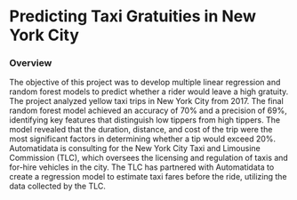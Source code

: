# Predicting Taxi Gratuities in New York City

### **Overview**
The objective of this project was to develop multiple linear regression and random forest models to predict whether a rider would leave a high gratuity. The project analyzed yellow taxi trips in New York City from 2017. The final random forest model achieved an accuracy of 70% and a precision of 69%, identifying key features that distinguish low tippers from high tippers. The model revealed that the duration, distance, and cost of the trip were the most significant factors in determining whether a tip would exceed 20%. Automatidata is consulting for the New York City Taxi and Limousine Commission (TLC), which oversees the licensing and regulation of taxis and for-hire vehicles in the city. The TLC has partnered with Automatidata to create a regression model to estimate taxi fares before the ride, utilizing the data collected by the TLC.
